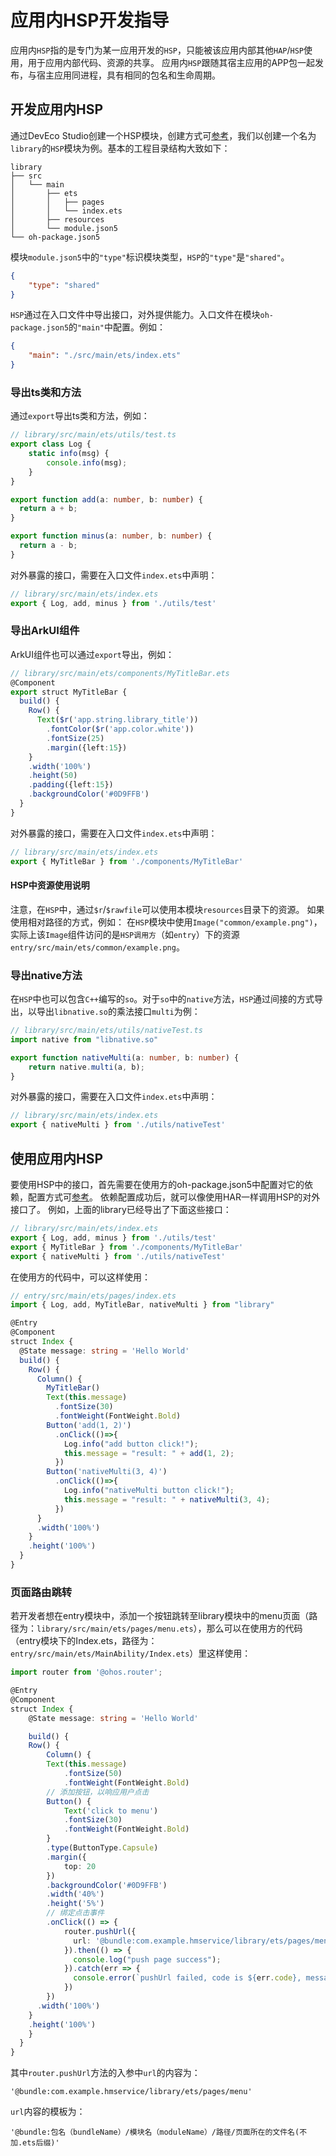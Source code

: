 # 应用内HSP开发指导

应用内`HSP`指的是专门为某一应用开发的`HSP`，只能被该应用内部其他`HAP`/`HSP`使用，用于应用内部代码、资源的共享。
应用内`HSP`跟随其宿主应用的APP包一起发布，与宿主应用同进程，具有相同的包名和生命周期。

## 开发应用内HSP

通过DevEco Studio创建一个HSP模块，创建方式可[参考](https://developer.harmonyos.com/cn/docs/documentation/doc-guides-V3/hsp-0000001521396322-V3#section7717162312546)，我们以创建一个名为`library`的`HSP`模块为例。基本的工程目录结构大致如下：
```
library
├── src
│   └── main
│       ├── ets
│       │   ├── pages
│       │   └── index.ets
│       ├── resources
│       └── module.json5
└── oh-package.json5
```
模块`module.json5`中的`"type"`标识模块类型，`HSP`的`"type"`是`"shared"`。
```json
{
    "type": "shared"
}
```

`HSP`通过在入口文件中导出接口，对外提供能力。入口文件在模块`oh-package.json5`的`"main"`中配置。例如：
```json
{
    "main": "./src/main/ets/index.ets"
}
```

### 导出ts类和方法
通过`export`导出ts类和方法，例如：
```ts
// library/src/main/ets/utils/test.ts
export class Log {
    static info(msg) {
        console.info(msg);
    }
}

export function add(a: number, b: number) {
  return a + b;
}

export function minus(a: number, b: number) {
  return a - b;
}
```
对外暴露的接口，需要在入口文件`index.ets`中声明：
```ts
// library/src/main/ets/index.ets
export { Log, add, minus } from './utils/test'
```

### 导出ArkUI组件
ArkUI组件也可以通过`export`导出，例如：
```ts
// library/src/main/ets/components/MyTitleBar.ets
@Component
export struct MyTitleBar {
  build() {
    Row() {
      Text($r('app.string.library_title'))
        .fontColor($r('app.color.white'))
        .fontSize(25)
        .margin({left:15})
    }
    .width('100%')
    .height(50)
    .padding({left:15})
    .backgroundColor('#0D9FFB')
  }
}
```
对外暴露的接口，需要在入口文件`index.ets`中声明：
```ts
// library/src/main/ets/index.ets
export { MyTitleBar } from './components/MyTitleBar'
```
#### HSP中资源使用说明
注意，在`HSP`中，通过`$r`/`$rawfile`可以使用本模块`resources`目录下的资源。
如果使用相对路径的方式，例如：
在`HSP`模块中使用`Image("common/example.png")`，实际上该`Image`组件访问的是`HSP调用方`（如`entry`）下的资源`entry/src/main/ets/common/example.png`。

### 导出native方法
在`HSP`中也可以包含`C++`编写的`so`。对于`so`中的`native`方法，`HSP`通过间接的方式导出，以导出`libnative.so`的乘法接口`multi`为例：
```ts
// library/src/main/ets/utils/nativeTest.ts
import native from "libnative.so"

export function nativeMulti(a: number, b: number) {
    return native.multi(a, b);
}
```

对外暴露的接口，需要在入口文件`index.ets`中声明：
```ts
// library/src/main/ets/index.ets
export { nativeMulti } from './utils/nativeTest'
```

## 使用应用内HSP
要使用HSP中的接口，首先需要在使用方的oh-package.json5中配置对它的依赖，配置方式可[参考](https://developer.harmonyos.com/cn/docs/documentation/doc-guides-V3/hsp-0000001521396322-V3#section6161154819195)。
依赖配置成功后，就可以像使用HAR一样调用HSP的对外接口了。 例如，上面的library已经导出了下面这些接口：

```ts
// library/src/main/ets/index.ets
export { Log, add, minus } from './utils/test'
export { MyTitleBar } from './components/MyTitleBar'
export { nativeMulti } from './utils/nativeTest'
```
在使用方的代码中，可以这样使用：
```ts
// entry/src/main/ets/pages/index.ets
import { Log, add, MyTitleBar, nativeMulti } from "library"

@Entry
@Component
struct Index {
  @State message: string = 'Hello World'
  build() {
    Row() {
      Column() {
        MyTitleBar()
        Text(this.message)
          .fontSize(30)
          .fontWeight(FontWeight.Bold)
        Button('add(1, 2)')
          .onClick(()=>{
            Log.info("add button click!");
            this.message = "result: " + add(1, 2);
          })
        Button('nativeMulti(3, 4)')
          .onClick(()=>{
            Log.info("nativeMulti button click!");
            this.message = "result: " + nativeMulti(3, 4);
          })
      }
      .width('100%')
    }
    .height('100%')
  }
}
```

### 页面路由跳转

若开发者想在entry模块中，添加一个按钮跳转至library模块中的menu页面（路径为：`library/src/main/ets/pages/menu.ets`），那么可以在使用方的代码（entry模块下的Index.ets，路径为：`entry/src/main/ets/MainAbility/Index.ets`）里这样使用：
```ts
import router from '@ohos.router';

@Entry
@Component
struct Index {
    @State message: string = 'Hello World'

    build() {
    Row() {
        Column() {
        Text(this.message)
            .fontSize(50)
            .fontWeight(FontWeight.Bold)
        // 添加按钮，以响应用户点击
        Button() {
            Text('click to menu')
            .fontSize(30)
            .fontWeight(FontWeight.Bold)
        }
        .type(ButtonType.Capsule)
        .margin({
            top: 20
        })
        .backgroundColor('#0D9FFB')
        .width('40%')
        .height('5%')
        // 绑定点击事件
        .onClick(() => {
            router.pushUrl({
              url: '@bundle:com.example.hmservice/library/ets/pages/menu'
            }).then(() => {
              console.log("push page success");
            }).catch(err => {
              console.error(`pushUrl failed, code is ${err.code}, message is ${err.message}`);
            })
        })
      .width('100%')
    }
    .height('100%')
    }
  }
}
```
其中`router.pushUrl`方法的入参中`url`的内容为：
```ets
'@bundle:com.example.hmservice/library/ets/pages/menu'
```
`url`内容的模板为：
```ets
'@bundle:包名（bundleName）/模块名（moduleName）/路径/页面所在的文件名(不加.ets后缀)'
```